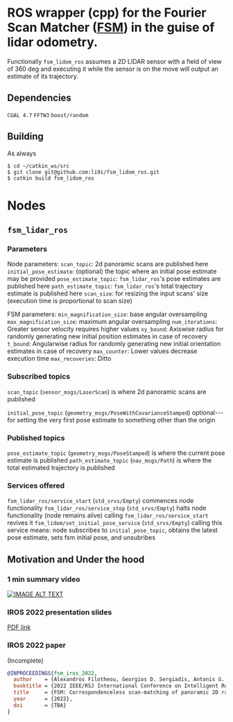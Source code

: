 # ROS wrapper (cpp) for the Fourier Scan Matcher ([FSM](https://github.com/li9i/fsm)) in the guise of lidar odometry.

Functionally `fsm_lidom_ros` assumes a 2D LIDAR sensor with a field of view of
360 deg and executing it while the sensor is on the move will output an estimate
of its trajectory.

## Dependencies
`CGAL 4.7`
`FFTW3`
`boost/random`

## Building

As always
```
$ cd ~/catkin_ws/src
$ git clone git@github.com:li9i/fsm_lidom_ros.git
$ catkin build fsm_lidom_ros
```

# Nodes

## `fsm_lidar_ros`

### Parameters
Node parameters:
`scan_topic`: 2d panoramic scans are published here
`initial_pose_estimate`: (optional) the topic where an initial pose estimate may be provided
`pose_estimate_topic`: `fsm_lidar_ros`'s pose estimates are published here
`path_estimate_topic`: `fsm_lidar_ros`'s total trajectory estimate is published here
`scan_size`: for resizing the input scans' size (execution time is proportional to scan size)

FSM parameters:
`min_magnification_size`: base angular oversampling
`max_magnification_size`: maximum angular oversampling
`num_iterations`: Greater sensor velocity requires higher values
`xy_bound`: Axiswise radius for randomly generating new initial position estimates in case of recovery
`t_bound`: Angularwise radius for randomly generating new initial orientation estimates in case of recovery
`max_counter`: Lower values decrease execution time
`max_recoveries`: Ditto

### Subscribed topics
`scan_topic` (`sensor_msgs/LaserScan`)
is where 2d panoramic scans are published

`initial_pose_topic` (`geometry_msgs/PoseWithCovarianceStamped`)
optional---for setting the very first pose estimate to something other than the origin

### Published topics
`pose_estimate_topic` (`geometry_msgs/PoseStamped`)
is where the current pose estimate is published
`path_estimate_topic` (`nav_msgs/Path`)
is where the total estimated trajectory is published


### Services offered
`fsm_lidar_ros/service_start` (`std_srvs/Empty`)
commences node functionality
`fsm_lidar_ros/service_stop` (`std_srvs/Empty`)
halts node functionality (node remains alive) calling `fsm_lidar_ros/service_start` revives it
`fsm_lidom/set_initial_pose_service` (`std_srvs/Empty`)
calling this service means: node subscribes to `initial_pose_topic`, obtains the latest pose estimate, sets fsm initial pose, and unsubribes


## Motivation and Under the hood

### 1 min summary video
[![IMAGE ALT TEXT](http://img.youtube.com/vi/hB4qsHCEXGI/0.jpg)](http://www.youtube.com/watch?v=hB4qsHCEXGI "1 min summary video")

### IROS 2022 presentation slides
[PDF link](https://raw.githubusercontent.com/li9i/fsm_presentation_iros22/master/main.pdf)

### IROS 2022 paper

(Incomplete)

```bibtex
@INPROCEEDINGS{fsm_iros_2022,
  author    = {Alexandros Filotheou, Georgios D. Sergiadis, Antonis G. Dimitriou},
  booktitle = {2022 IEEE/RSJ International Conference on Intelligent Robots and Systems (IROS)},
  title     = {FSM: Correspondenceless scan-matching of panoramic 2D range scans},
  year      = {2022},
  doi       = {TBA}
}
